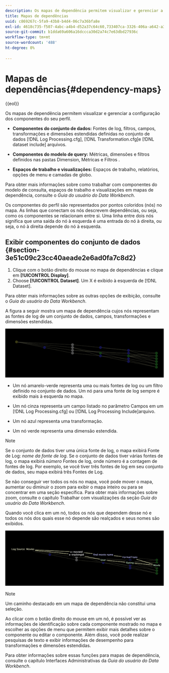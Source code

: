 ```yaml
---
description: Os mapas de dependência permitem visualizar e gerenciar a configuração dos componentes do seu perfil.
title: Mapas de dependências
uuid: c869267c-5fa9-43b8-b4d4-06c7a36bfa8e
exl-id: 4618c735-f507-4abc-a4b4-d52a37c64c60,733407ca-3326-406a-a642-a3ea3d3f6b8b
source-git-commit: b1dda69a606a16dccca30d2a74c7e63dbd27936c
workflow-type: tm+mt
source-wordcount: '488'
ht-degree: 0%

---
```


# Mapas de dependências{#dependency-maps}

{{eol}}

Os mapas de dependência permitem visualizar e gerenciar a configuração dos componentes do seu perfil.

* **Componentes do conjunto de dados:** Fontes de log, filtros, campos, transformações e dimensões estendidas definidas no conjunto de dados [!DNL Log Processing.cfg], [!DNL Transformation.cfg]e [!DNL dataset include] arquivos.

* **Componentes do modelo de query:** Métricas, dimensões e filtros definidos nas pastas Dimension, Métricas e Filtros .
* **Espaços de trabalho e visualizações:** Espaços de trabalho, relatórios, opções de menu e camadas de globo.

Para obter mais informações sobre como trabalhar com componentes do modelo de consulta, espaços de trabalho e visualizações em mapas de dependência, consulte o *Guia do usuário do Data Workbench*.

Os componentes do perfil são representados por pontos coloridos (nós) no mapa. As linhas que conectam os nós descrevem dependências, ou seja, como os componentes se relacionam entre si. Uma linha entre dois nós significa que uma saída do nó à esquerda é uma entrada do nó à direita, ou seja, o nó à direita depende do nó à esquerda.

## Exibir componentes do conjunto de dados {#section-3e51c09c23cc40aeade2e6ad0fa7c8d2}

1. Clique com o botão direito do mouse no mapa de dependências e clique em **[!UICONTROL Display]**.
1. Choose **[!UICONTROL Dataset]**. Um X é exibido à esquerda de [!DNL Dataset].

Para obter mais informações sobre as outras opções de exibição, consulte o *Guia do usuário do Data Workbench*.

A figura a seguir mostra um mapa de dependência cujos nós representam as fontes de log de um conjunto de dados, campos, transformações e dimensões estendidas.

![](assets/vis_DependencyMap.png)

* Um nó amarelo-verde representa uma ou mais fontes de log ou um filtro definido no conjunto de dados. Um nó para uma fonte de log sempre é exibido mais à esquerda no mapa.
* Um nó cinza representa um campo listado no parâmetro Campos em um [!DNL Log Processing.cfg] ou [!DNL Log Processing Include]arquivo.

* Um nó azul representa uma transformação.
* Um nó verde representa uma dimensão estendida.

>[!NOTE]
>
>Se o conjunto de dados tiver uma única fonte de log, o mapa exibirá Fonte de Log: *nome da fonte de log*. Se o conjunto de dados tiver várias fontes de log, o mapa exibirá *número* Fontes de log, onde número é a contagem de fontes de log. Por exemplo, se você tiver três fontes de log em seu conjunto de dados, seu mapa exibirá três Fontes de Log.

Se não conseguir ver todos os nós no mapa, você pode mover o mapa, aumentar ou diminuir o zoom para exibir o mapa inteiro ou para se concentrar em uma seção específica. Para obter mais informações sobre zoom, consulte o capítulo Trabalhar com visualizações da seção *Guia do usuário do Data Workbench*.

Quando você clica em um nó, todos os nós que dependem desse nó e todos os nós dos quais esse nó depende são realçados e seus nomes são exibidos.

![](assets/vis_DependencyMap_HighlightedPath.png)

>[!NOTE]
>
>Um caminho destacado em um mapa de dependência não constitui uma seleção.

Ao clicar com o botão direito do mouse em um nó, é possível ver as informações de identificação sobre cada componente mostrado no mapa e escolher as opções de menu que permitem exibir mais detalhes sobre o componente ou editar o componente. Além disso, você pode realizar pesquisas de texto e exibir informações de desempenho para transformações e dimensões estendidas.

Para obter informações sobre essas funções para mapas de dependência, consulte o capítulo Interfaces Administrativas da *Guia do usuário do Data Workbench*.
